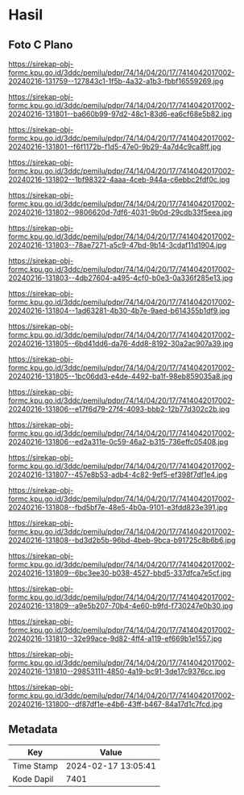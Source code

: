 # Hasil

## Foto C Plano

https://sirekap-obj-formc.kpu.go.id/3ddc/pemilu/pdpr/74/14/04/20/17/7414042017002-20240216-131759--127843c1-1f5b-4a32-a1b3-fbbf16559269.jpg

https://sirekap-obj-formc.kpu.go.id/3ddc/pemilu/pdpr/74/14/04/20/17/7414042017002-20240216-131801--ba660b99-97d2-48c1-83d6-ea6cf68e5b82.jpg

https://sirekap-obj-formc.kpu.go.id/3ddc/pemilu/pdpr/74/14/04/20/17/7414042017002-20240216-131801--f6f1172b-f1d5-47e0-9b29-4a7d4c9ca8ff.jpg

https://sirekap-obj-formc.kpu.go.id/3ddc/pemilu/pdpr/74/14/04/20/17/7414042017002-20240216-131802--1bf98322-4aaa-4ceb-944a-c6ebbc2fdf0c.jpg

https://sirekap-obj-formc.kpu.go.id/3ddc/pemilu/pdpr/74/14/04/20/17/7414042017002-20240216-131802--9806620d-7df6-4031-9b0d-29cdb33f5eea.jpg

https://sirekap-obj-formc.kpu.go.id/3ddc/pemilu/pdpr/74/14/04/20/17/7414042017002-20240216-131803--78ae7271-a5c9-47bd-9b14-3cdaf11d1904.jpg

https://sirekap-obj-formc.kpu.go.id/3ddc/pemilu/pdpr/74/14/04/20/17/7414042017002-20240216-131803--4db27604-a495-4cf0-b0e3-0a336f285e13.jpg

https://sirekap-obj-formc.kpu.go.id/3ddc/pemilu/pdpr/74/14/04/20/17/7414042017002-20240216-131804--1ad63281-4b30-4b7e-9aed-b614355b1df9.jpg

https://sirekap-obj-formc.kpu.go.id/3ddc/pemilu/pdpr/74/14/04/20/17/7414042017002-20240216-131805--6bd41dd6-da76-4dd8-8192-30a2ac907a39.jpg

https://sirekap-obj-formc.kpu.go.id/3ddc/pemilu/pdpr/74/14/04/20/17/7414042017002-20240216-131805--1bc06dd3-e4de-4492-ba1f-98eb859035a8.jpg

https://sirekap-obj-formc.kpu.go.id/3ddc/pemilu/pdpr/74/14/04/20/17/7414042017002-20240216-131806--e17f6d79-27f4-4093-bbb2-12b77d302c2b.jpg

https://sirekap-obj-formc.kpu.go.id/3ddc/pemilu/pdpr/74/14/04/20/17/7414042017002-20240216-131806--ed2a311e-0c59-46a2-b315-736effc05408.jpg

https://sirekap-obj-formc.kpu.go.id/3ddc/pemilu/pdpr/74/14/04/20/17/7414042017002-20240216-131807--457e8b53-adb4-4c82-9ef5-ef398f7df1e4.jpg

https://sirekap-obj-formc.kpu.go.id/3ddc/pemilu/pdpr/74/14/04/20/17/7414042017002-20240216-131808--fbd5bf7e-48e5-4b0a-9101-e3fdd823e391.jpg

https://sirekap-obj-formc.kpu.go.id/3ddc/pemilu/pdpr/74/14/04/20/17/7414042017002-20240216-131808--bd3d2b5b-96bd-4beb-9bca-b91725c8b6b6.jpg

https://sirekap-obj-formc.kpu.go.id/3ddc/pemilu/pdpr/74/14/04/20/17/7414042017002-20240216-131809--6bc3ee30-b038-4527-bbd5-337dfca7e5cf.jpg

https://sirekap-obj-formc.kpu.go.id/3ddc/pemilu/pdpr/74/14/04/20/17/7414042017002-20240216-131809--a9e5b207-70b4-4e60-b9fd-f730247e0b30.jpg

https://sirekap-obj-formc.kpu.go.id/3ddc/pemilu/pdpr/74/14/04/20/17/7414042017002-20240216-131810--32e99ace-9d82-4ff4-a119-ef669b1e1557.jpg

https://sirekap-obj-formc.kpu.go.id/3ddc/pemilu/pdpr/74/14/04/20/17/7414042017002-20240216-131810--29853111-4850-4a19-bc91-3de17c9376cc.jpg

https://sirekap-obj-formc.kpu.go.id/3ddc/pemilu/pdpr/74/14/04/20/17/7414042017002-20240216-131800--df87df1e-e4b6-43ff-b467-84a17d1c7fcd.jpg


## Metadata

| Key        | Value               |
| ---------- | ------------------- |
| Time Stamp | 2024-02-17 13:05:41 |
| Kode Dapil | 7401                |



